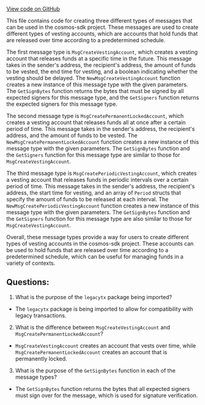 [View code on GitHub](https://github.com/cosmos/cosmos-sdk.git/x/auth/vesting/types/msgs.go)

This file contains code for creating three different types of messages that can be used in the cosmos-sdk project. These messages are used to create different types of vesting accounts, which are accounts that hold funds that are released over time according to a predetermined schedule. 

The first message type is `MsgCreateVestingAccount`, which creates a vesting account that releases funds at a specific time in the future. This message takes in the sender's address, the recipient's address, the amount of funds to be vested, the end time for vesting, and a boolean indicating whether the vesting should be delayed. The `NewMsgCreateVestingAccount` function creates a new instance of this message type with the given parameters. The `GetSignBytes` function returns the bytes that must be signed by all expected signers for this message type, and the `GetSigners` function returns the expected signers for this message type.

The second message type is `MsgCreatePermanentLockedAccount`, which creates a vesting account that releases funds all at once after a certain period of time. This message takes in the sender's address, the recipient's address, and the amount of funds to be vested. The `NewMsgCreatePermanentLockedAccount` function creates a new instance of this message type with the given parameters. The `GetSignBytes` function and the `GetSigners` function for this message type are similar to those for `MsgCreateVestingAccount`.

The third message type is `MsgCreatePeriodicVestingAccount`, which creates a vesting account that releases funds in periodic intervals over a certain period of time. This message takes in the sender's address, the recipient's address, the start time for vesting, and an array of `Period` structs that specify the amount of funds to be released at each interval. The `NewMsgCreatePeriodicVestingAccount` function creates a new instance of this message type with the given parameters. The `GetSignBytes` function and the `GetSigners` function for this message type are also similar to those for `MsgCreateVestingAccount`.

Overall, these message types provide a way for users to create different types of vesting accounts in the cosmos-sdk project. These accounts can be used to hold funds that are released over time according to a predetermined schedule, which can be useful for managing funds in a variety of contexts.
## Questions: 
 1. What is the purpose of the `legacytx` package being imported?
- The `legacytx` package is being imported to allow for compatibility with legacy transactions.

2. What is the difference between `MsgCreateVestingAccount` and `MsgCreatePermanentLockedAccount`?
- `MsgCreateVestingAccount` creates an account that vests over time, while `MsgCreatePermanentLockedAccount` creates an account that is permanently locked.

3. What is the purpose of the `GetSignBytes` function in each of the message types?
- The `GetSignBytes` function returns the bytes that all expected signers must sign over for the message, which is used for signature verification.